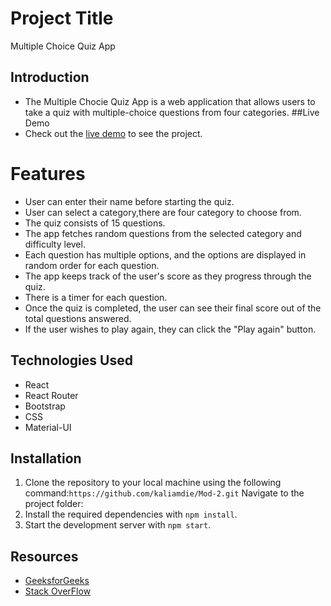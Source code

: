 # Project Title
Multiple Choice Quiz App
## Introduction
- The Multiple Chocie Quiz App is a web application that allows users to take a quiz with multiple-choice questions from four categories.
##Live Demo
- Check out the [live demo]([https://www.example.com](https://mod-2-quiz-app.netlify.app)) to see the project.
# Features
- User can enter their name before starting the quiz.
- User can select a category,there are four category to choose from.
- The quiz consists of 15 questions.
- The app fetches random questions from the selected category and difficulty level.
- Each question has multiple options, and the options are displayed in random order for each question.
- The app keeps track of the user's score as they progress through the quiz.
- There is a timer for each question.
- Once the quiz is completed, the user can see their final score out of the total questions answered.
- If the user wishes to play again, they can click the "Play again" button.
## Technologies Used
- React
- React Router
- Bootstrap
- CSS
- Material-UI
## Installation
1. Clone the repository to your local machine using the following 
command:```https://github.com/kaliamdie/Mod-2.git```
 Navigate to the project folder:
2. Install the required dependencies with `npm install`.
4. Start the development server with `npm start`.
## Resources
- [GeeksforGeeks](https://www.geeksforgeeks.org/)
- [Stack OverFlow](https://stackoverflow.com/)
  
  
